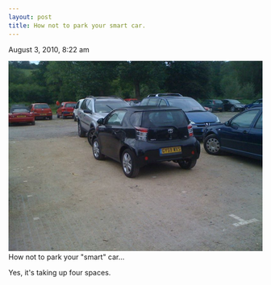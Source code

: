 ```yaml
---
layout: post
title: How not to park your smart car.
---
```


August 3, 2010, 8:22 am

<img src="/img/897009054.jpg" alt="smart car fail" />
How not to park your "smart" car...
    
Yes, it's taking up four spaces.
